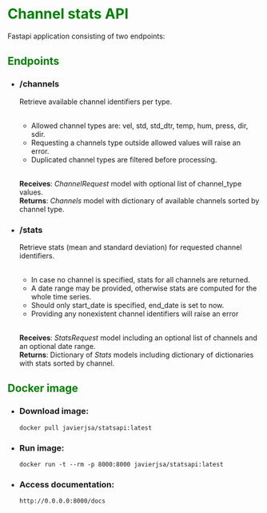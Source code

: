 # <span style="color:green">Channel stats API
Fastapi application consisting of two endpoints:

## <span style="color:green">Endpoints


- ### /channels  
    Retrieve available channel identifiers per type.<br/><br/>
    - Allowed channel types are: vel, std, std_dtr, temp, hum, press, dir, sdir.<br/>
    - Requesting a channels type outside allowed values will raise an error.
    - Duplicated channel types are filtered before processing.<br/><br/>

    **Receives**: _ChannelRequest_ model with optional list of channel_type values.<br/>
    **Returns**: _Channels_ model with dictionary of available channels sorted by channel type.
- ### /stats
    Retrieve stats (mean and standard deviation) for requested channel identifiers.<br/><br/>

    - In case no channel is specified, stats for all channels are returned.
    - A date range may be provided, otherwise stats are computed for the whole time series.
    - Should only start_date is specified, end_date is set to now.
    - Providing any nonexistent channel identifiers will raise an error<br/><br/>

    **Receives**: _StatsRequest_ model including an optional list of channels and an optional date range.<br/>
    **Returns**:  Dictionary of _Stats_ models including dictionary of dictionaries with stats sorted by channel.

## <span style="color:green">Docker image

- ### Download image:</br>
      docker pull javierjsa/statsapi:latest

- ### Run image:</br>
      docker run -t --rm -p 8000:8000 javierjsa/statsapi:latest
 
- ### Access documentation:</br>
      http://0.0.0.0:8000/docs


